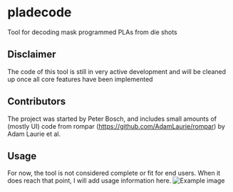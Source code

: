 # pladecode

Tool for decoding mask programmed PLAs from die shots

## Disclaimer
The code of this tool is still in very active development and will be cleaned up once all 
core features have been implemented 

## Contributors

The project was started by Peter Bosch, and includes small amounts of (mostly UI) code from
rompar (https://github.com/AdamLaurie/rompar) by Adam Laurie et al. 

## Usage

For now, the tool is not considered complete or fit for end users. When it does reach that 
point, I will add usage information here.
![Example image](https://home.strw.leidenuniv.nl/~pbosch/pladec_or.png)